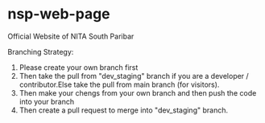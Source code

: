 # nsp-web-page

Official Website of NITA South Paribar

Branching Strategy:

1. Please create your own branch first
2. Then take the pull from "dev_staging" branch if you are a developer / contributor.Else take the pull from main branch (for visitors).
3. Then make your chengs from your own branch and then push the code into your branch
4. Then create a pull request to merge into "dev_staging" branch.

